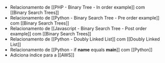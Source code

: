 - Relacionamento de [[PHP - Binary Tree - In order example]] com [[Binary Search Trees]]
- Relacionamento de [[Python - Binary Search Tree - Pre order example]] com [[Binary Search Trees]]
- Relacionamento de [[Javascript - Binary Search Tree - Post order example]] com [[Binary Search Trees]]
- Relacionamento de [[Python - Doubly Linked List]] com [[Doubly Linked List]]
- Relacionamento de [[Python - if __name__ equals __main__]] com [[Python]]
- Adiciona índice para a [[AWS]]